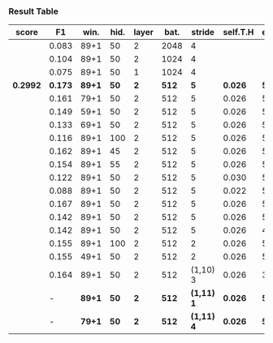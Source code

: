 ### Result Table

| score      | F1        | win.     | hid.   | layer | bat.    | stride       | self.T.H  | epoch  | dropout |
| ---------- | --------- | -------- | ------ | ----- | ------- | ------------ | --------- | ------ | ------- |
|            | 0.083     | 89+1     | 50     | 2     | 2048    | 4            |           |        |         |
|            | 0.104     | 89+1     | 50     | 2     | 1024    | 4            |           |        |         |
|            | 0.075     | 89+1     | 50     | 1     | 1024    | 4            |           |        |         |
| **0.2992** | **0.173** | **89+1** | **50** | **2** | **512** | **5**        | **0.026** | **50** |         |
|            | 0.161     | 79+1     | 50     | 2     | 512     | 5            | 0.026     | 50     |         |
|            | 0.149     | 59+1     | 50     | 2     | 512     | 5            | 0.026     | 50     |         |
|            | 0.133     | 69+1     | 50     | 2     | 512     | 5            | 0.026     | 50     |         |
|            | 0.116     | 89+1     | 100    | 2     | 512     | 5            | 0.026     | 50     |         |
|            | 0.162     | 89+1     | 45     | 2     | 512     | 5            | 0.026     | 50     |         |
|            | 0.154     | 89+1     | 55     | 2     | 512     | 5            | 0.026     | 50     |         |
|            | 0.122     | 89+1     | 50     | 2     | 512     | 5            | 0.030     | 50     |         |
|            | 0.088     | 89+1     | 50     | 2     | 512     | 5            | 0.022     | 50     |         |
|            | 0.167     | 89+1     | 50     | 2     | 512     | 5            | 0.026     | 50     | 0.1     |
|            | 0.142     | 89+1     | 50     | 2     | 512     | 5            | 0.026     | 50     | 0.2     |
|            | 0.142     | 89+1     | 50     | 2     | 512     | 5            | 0.026     | 48     | 0       |
|            | 0.155     | 89+1     | 100    | 2     | 512     | 2            | 0.026     | 50     | 0.1     |
|            | 0.155     | 49+1     | 50     | 2     | 512     | 2            | 0.026     | 50     | 0.1     |
|            | 0.164     | 89+1     | 50     | 2     | 512     | (1,10) 3     | 0.026     | 32     | 0.1     |
|            | -         | **89+1** | **50** | **2** | **512** | **(1,11) 1** | **0.026** | **50** | **0**   |
|            | -         | **79+1** | **50** | **2** | **512** | **(1,11) 4** | **0.026** | **50** | **0**   |


